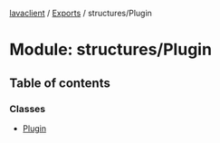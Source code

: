 [lavaclient](../README.md) / [Exports](../modules.md) / structures/Plugin

# Module: structures/Plugin

## Table of contents

### Classes

- [Plugin](../classes/structures_plugin.plugin.md)
